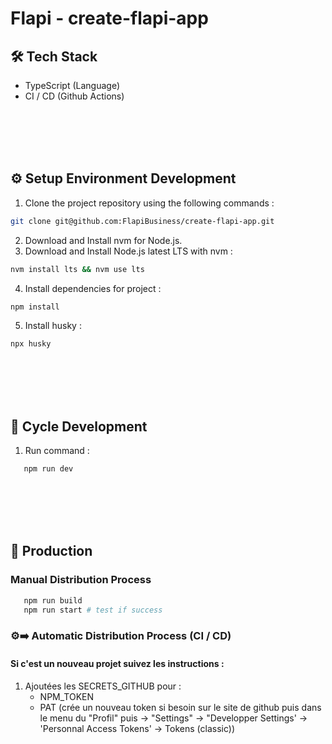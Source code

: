 # Flapi - create-flapi-app

## 🛠 Tech Stack

- TypeScript (Language)
- CI / CD (Github Actions)

<br /><br /><br /><br />

## ⚙️ Setup Environment Development

1. Clone the project repository using the following commands :

```bash
git clone git@github.com:FlapiBusiness/create-flapi-app.git
```

2. Download and Install nvm for Node.js.
3. Download and Install Node.js latest LTS with nvm :

```bash
nvm install lts && nvm use lts
```

4. Install dependencies for project :

```bash
npm install
```

5. Install husky :

```bash
npx husky
```

<br /><br /><br /><br />

## 🔄 Cycle Development

1. Run command :

```bash
   npm run dev
```

<br /><br /><br /><br />

## 🚀 Production

### Manual Distribution Process

```bash
   npm run build
   npm run start # test if success
```

### ⚙️➡️ Automatic Distribution Process (CI / CD)

#### Si c'est un nouveau projet suivez les instructions :

1. Ajoutées les SECRETS_GITHUB pour :
   - NPM_TOKEN
   - PAT (crée un nouveau token si besoin sur le site de github puis dans le menu du "Profil" puis -> "Settings" -> "Developper Settings' -> 'Personnal Access Tokens' -> Tokens (classic))

